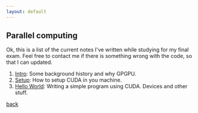```yaml
---
layout: default
---
```


## Parallel computing

Ok, this is a list of the current notes I've written while studying for my final exam. Feel free to contact me if there is something wrong with the code, so that I can updated.


1.	[Intro]( {{site.baseurl}}/parallel_computing/notes_1/ ): 
	Some background history and why GPGPU.
2.	[Setup]( {{site.baseurl}}/parallel_computing/notes_2/ ): 
	How to setup CUDA in you machine.
3.  [Hello World]( {{site.baseurl}}/parallel_computing/notes_3/ ): 
	Writing a simple program using CUDA. Devices and other stuff.


[back](../)
